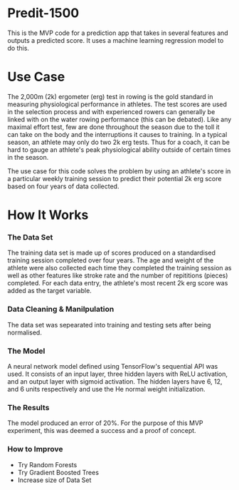 # Predit-1500

This is the MVP code for a prediction app that takes in several features and outputs a predicted score. It uses a machine learning regression model to do this.

# Use Case

The 2,000m (2k) ergometer (erg) test in rowing is the gold standard in measuring physiological performance in athletes. The test scores are used in the selection process and with experienced rowers can generally be linked with on the water rowing performance (this can be debated).
Like any maximal effort test, few are done throughout the season due to the toll it can take on the body and the interruptions it causes to training. In a typical season, an athlete may only do two 2k erg tests. Thus for a coach, it can be hard to gauge an athlete's peak physiological ability outside of certain times in the season.

The use case for this code solves the problem by using an athlete's score in a particular weekly training session to predict their potential 2k erg score based on four years of data collected.

# How It Works

### The Data Set

The training data set is made up of scores produced on a standardised training session completed over four years. The age and weight of the athlete were also collected each time they completed the training session as well as other features like stroke rate and the number of repititions (pieces) completed. For each data entry, the athlete's most recent 2k erg score was added as the target variable.

### Data Cleaning & Manilpulation

The data set was sepearated into training and testing sets after being normalised.

### The Model

A neural network model defined using TensorFlow's sequential API was used. It consists of an input layer, three hidden layers with ReLU activation, and an output layer with sigmoid activation. The hidden layers have 6, 12, and 6 units respectively and use the He normal weight initialization.

### The Results

The model produced an error of 20%. For the purpose of this MVP experiment, this was deemed a success and a proof of concept.

### How to Improve

- Try Random Forests 
- Try Gradient Boosted Trees
- Increase size of Data Set
